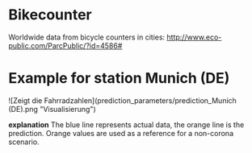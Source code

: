 # Bikecounter
Worldwide data from bicycle counters in cities: http://www.eco-public.com/ParcPublic/?id=4586#

# Example for station Munich (DE)

  ![Zeigt die Fahrradzahlen](prediction_parameters/prediction_Munich (DE).png "Visualisierung")
  
**explanation**
The blue line represents actual data, the orange line is the prediction. Orange values are used as a reference for a non-corona scenario.
